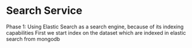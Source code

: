 # Search Service

Phase 1:
Using Elastic Search as a search engine, because of its indexing capabilities
First we start index on the dataset which are indexed in elastic search from mongodb